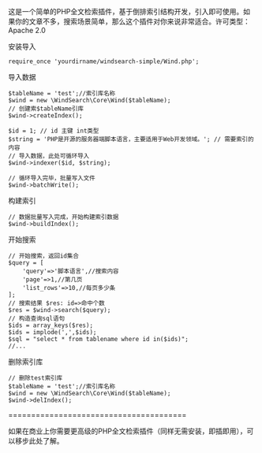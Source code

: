 这是一个简单的PHP全文检索插件，基于倒排索引结构开发，引入即可使用。如果你的文章不多，搜索场景简单，那么这个插件对你来说非常适合。许可类型：Apache 2.0




安装导入

    require_once 'yourdirname/windsearch-simple/Wind.php';



导入数据

    $tableName = 'test';//索引库名称
    $wind = new \WindSearch\Core\Wind($tableName);
    // 创建索$tableName引库
    $wind->createIndex();
    
    $id = 1; // id 主键 int类型
    $string = 'PHP是开源的服务器端脚本语言，主要适用于Web开发领域。'; // 需要索引的内容
    // 导入数据，此处可循环导入
    $wind->indexer($id, $string);
    
    // 循环导入完毕，批量写入文件
    $wind->batchWrite();



构建索引

    // 数据批量写入完成，开始构建索引数据
    $wind->buildIndex();



开始搜索

    // 开始搜索，返回id集合
    $query = [
        'query'=>'脚本语言',//搜索内容
        'page'=>1,//第几页
        'list_rows'=>10,//每页多少条
    ];
    // 搜索结果 $res: id=>命中个数
    $res = $wind->search($query);
    // 构造查询sql语句
    $ids = array_keys($res);
    $ids = implode(',',$ids);
    $sql = "select * from tablename where id in($ids)";
    //...



删除索引库

    // 删除test索引库
    $tableName = 'test';//索引库名称
    $wind = new \WindSearch\Core\Wind($tableName);
    $wind->delIndex();



=======================================

如果在商业上你需要更高级的PHP全文检索插件（同样无需安装，即插即用），可以移步此处了解。


